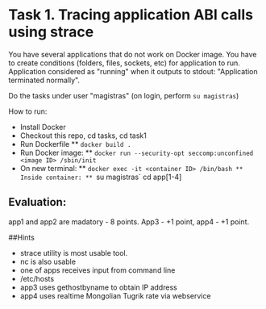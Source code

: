
# Task 1. Tracing application ABI calls using strace #

You have several applications that do not work on Docker image. You have to create conditions (folders, files, sockets, etc) for application to run. Application considered as "running" when it outputs to stdout: "Application terminated normally".

Do the tasks under user "magistras" (on login, perform `su magistras`)

How to run:
* Install Docker
* Checkout this repo, cd tasks, cd task1
* Run Dockerfile
** `docker build .`
* Run Docker image:
** `docker run --security-opt seccomp:unconfined <image ID> /sbin/init`
* On new terminal:
** `docker exec -it <container ID> /bin/bash
** Inside container:
** `su magistras`
cd app[1-4]


## Evaluation:
app1 and app2 are madatory - 8 points. App3 - +1 point, app4 - +1 point.

##Hints
* strace utility is most usable tool.
* nc is also usable
* one of apps receives input from command line
* /etc/hosts
* app3 uses gethostbyname to obtain IP address
* app4 uses realtime Mongolian Tugrik rate via webservice


